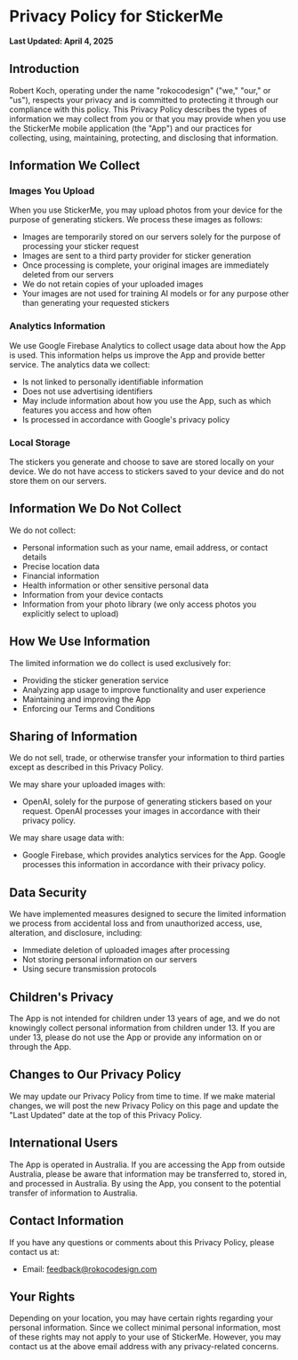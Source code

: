 # Privacy Policy for StickerMe

**Last Updated: April 4, 2025**

## Introduction

Robert Koch, operating under the name "rokocodesign" ("we," "our," or "us"), respects your privacy and is committed to protecting it through our compliance with this policy. This Privacy Policy describes the types of information we may collect from you or that you may provide when you use the StickerMe mobile application (the "App") and our practices for collecting, using, maintaining, protecting, and disclosing that information.

## Information We Collect

### Images You Upload

When you use StickerMe, you may upload photos from your device for the purpose of generating stickers. We process these images as follows:
- Images are temporarily stored on our servers solely for the purpose of processing your sticker request
- Images are sent to a third party provider for sticker generation
- Once processing is complete, your original images are immediately deleted from our servers
- We do not retain copies of your uploaded images
- Your images are not used for training AI models or for any purpose other than generating your requested stickers

### Analytics Information

We use Google Firebase Analytics to collect usage data about how the App is used. This information helps us improve the App and provide better service. The analytics data we collect:
- Is not linked to personally identifiable information
- Does not use advertising identifiers
- May include information about how you use the App, such as which features you access and how often
- Is processed in accordance with Google's privacy policy

### Local Storage

The stickers you generate and choose to save are stored locally on your device. We do not have access to stickers saved to your device and do not store them on our servers.

## Information We Do Not Collect

We do not collect:
- Personal information such as your name, email address, or contact details
- Precise location data
- Financial information
- Health information or other sensitive personal data
- Information from your device contacts
- Information from your photo library (we only access photos you explicitly select to upload)

## How We Use Information

The limited information we do collect is used exclusively for:
- Providing the sticker generation service
- Analyzing app usage to improve functionality and user experience
- Maintaining and improving the App
- Enforcing our Terms and Conditions

## Sharing of Information

We do not sell, trade, or otherwise transfer your information to third parties except as described in this Privacy Policy.

We may share your uploaded images with:
- OpenAI, solely for the purpose of generating stickers based on your request. OpenAI processes your images in accordance with their privacy policy.

We may share usage data with:
- Google Firebase, which provides analytics services for the App. Google processes this information in accordance with their privacy policy.

## Data Security

We have implemented measures designed to secure the limited information we process from accidental loss and from unauthorized access, use, alteration, and disclosure, including:
- Immediate deletion of uploaded images after processing
- Not storing personal information on our servers
- Using secure transmission protocols

## Children's Privacy

The App is not intended for children under 13 years of age, and we do not knowingly collect personal information from children under 13. If you are under 13, please do not use the App or provide any information on or through the App.

## Changes to Our Privacy Policy

We may update our Privacy Policy from time to time. If we make material changes, we will post the new Privacy Policy on this page and update the "Last Updated" date at the top of this Privacy Policy.

## International Users

The App is operated in Australia. If you are accessing the App from outside Australia, please be aware that information may be transferred to, stored in, and processed in Australia. By using the App, you consent to the potential transfer of information to Australia.

## Contact Information

If you have any questions or comments about this Privacy Policy, please contact us at:
- Email: feedback@rokocodesign.com

## Your Rights

Depending on your location, you may have certain rights regarding your personal information. Since we collect minimal personal information, most of these rights may not apply to your use of StickerMe. However, you may contact us at the above email address with any privacy-related concerns. 